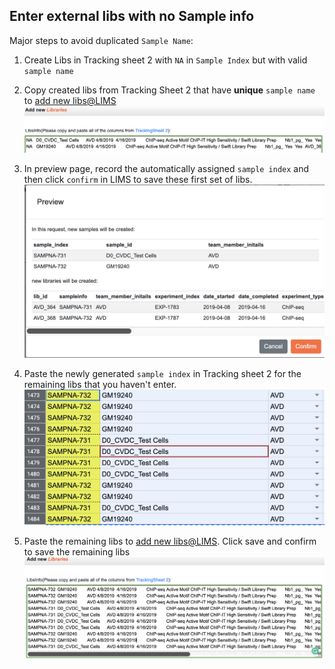## Enter external libs with no Sample info

Major steps to avoid duplicated `Sample Name`:

1. Create Libs in Tracking sheet 2 with `NA` in `Sample Index` but with valid `sample name`

2. Copy created libs from Tracking Sheet 2 that have **unique** `sample name` to [add new libs@LIMS](http://epigenomics.sdsc.edu:8000/metadata/libraries/adds/) 
![Select libs with unique sample name.](enter_libs_with_sample_img1.png)

3. In preview page, record the automatically assigned `sample index` and then click `confirm` in LIMS to save these first set of libs. 
![Copy newly generated sample index in Preview](enter_libs_with_sample_img2.png)

4. Paste the newly generated `sample index` in Tracking sheet 2 for the remaining libs that you haven't enter.
![Paste the assigned sample index in tracking sheet 2 for the remaining libs](enter_libs_with_sample_img3.png)

5. Paste the remaining libs to [add new libs@LIMS](http://epigenomics.sdsc.edu:8000/metadata/libraries/adds/).  Click save and confirm to save the remaining libs 
![Paste the remaining libs to lims to save them.](enter_libs_with_sample_img4.png)
